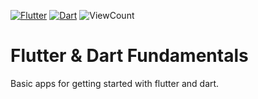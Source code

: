 [![Flutter](https://img.shields.io/badge/Flutter-02569B?style=for-the-badge&logo=flutter)](https://flutter.dev/)
[![Dart](https://img.shields.io/badge/Dart-0175C2?style=for-the-badge&logo=dart)](https://dart.dev/)
![ViewCount](https://views.whatilearened.today/views/github/sourhub226/flutter-basics.svg)

# Flutter & Dart Fundamentals
Basic apps for getting started with flutter and dart.

<!-- | [app](https://dart.dev/)  | [app](https://dart.dev/) | [app](https://dart.dev/)  |
|:-:|:-:|:-:|
| <img src="https://picsum.photos/900/1600" width=300>  | <img src="https://picsum.photos/900/1600" width=300>  | <img src="https://picsum.photos/900/1600" width=300>  |
| [app](https://dart.dev/)  | [app](https://dart.dev/) | [app](https://dart.dev/)  |
| <img src="https://picsum.photos/900/1600" width=300>  | <img src="https://picsum.photos/900/1600" width=300>  | <img src="https://picsum.photos/900/1600" width=300>  | -->
